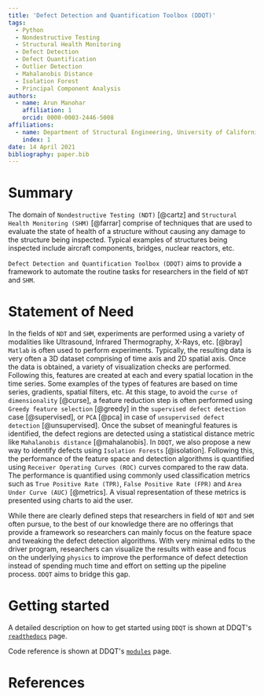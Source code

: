 ```yaml
---
title: 'Defect Detection and Quantification Toolbox (DDQT)'
tags:
  - Python
  - Nondestructive Testing
  - Structural Health Monitoring
  - Defect Detection
  - Defect Quantification
  - Outlier Detection
  - Mahalanobis Distance
  - Isolation Forest
  - Principal Component Analysis
authors:
  - name: Arun Manohar
    affiliation: 1
    orcid: 0000-0003-2446-5008
affiliations:
  - name: Department of Structural Engineering, University of California, San Diego, CA 92037, USA
    index: 1
date: 14 April 2021
bibliography: paper.bib
---
```


# Summary

The domain of `Nondestructive Testing (NDT)` [@cartz] and `Structural Health
Monitoring (SHM)` [@farrar] comprise of techniques that are used to evaluate
the state of health of a structure without causing any damage to the
structure being inspected. Typical examples of structures being inspected
include aircraft components, bridges, nuclear reactors, etc. 

`Defect Detection and Quantification Toolbox (DDQT)` aims to provide a
framework to automate the routine tasks for researchers in the field of `NDT`
and `SHM`.


# Statement of Need

In the fields of `NDT` and `SHM`, experiments are performed using a variety of
modalities like Ultrasound, Infrared Thermography, X-Rays, etc. [@bray]
`Matlab` is often used to perform experiments. Typically, the resulting data
is very often a 3D dataset comprising of time axis and 2D spatial axis. Once
the data is obtained, a variety of visualization checks are performed.
Following this, features are created at each and every spatial location in
the time series. Some examples of the types of features are based on time
series, gradients, spatial filters, etc. At this stage, to avoid the `curse of
dimensionality` [@curse], a feature reduction step is often performed using
`Greedy feature selection` [@greedy] in the `supervised defect detection`
case [@supervised], or `PCA` [@pca] in case of `unsupervised defect
detection` [@unsupervised]. Once the subset of meaningful features is
identified, the defect regions are detected using a statistical distance
metric like `Mahalanobis distance` [@mahalanobis]. In `DDQT`, we also propose
a new way to identify defects using `Isolation Forests` [@isolation].
Following this, the performance of the feature space and detection algorithms
is quantified using `Receiver Operating Curves (ROC)` curves compared to the
raw data. The performance is quantified using commonly used classification
metrics such as `True Positive Rate (TPR)`, `False Positive Rate (FPR)` and
`Area Under Curve (AUC)` [@metrics]. A visual representation of these metrics
is presented using charts to aid the user.

While there are clearly defined steps that researchers in field of `NDT` and
`SHM` often pursue, to the best of our knowledge there are no offerings that
provide a framework so researchers can mainly focus on the feature space and
tweaking the defect detection algorithms. With very minimal edits to the
driver program, researchers can visualize the results with ease and focus on
the underlying `physics` to improve the performance of defect detection
instead of spending much time and effort on setting up the pipeline process.
`DDQT` aims to bridge this gap. 


# Getting started

A detailed description on how to get started using `DDQT` is shown at DDQT's
[`readthedocs`](https://ddqt.readthedocs.io/en/latest/getting_started.html)
page.

Code reference is shown at DDQT's [`modules`](https://ddqt.readthedocs.io/en/latest/modules.html) page.


# References
